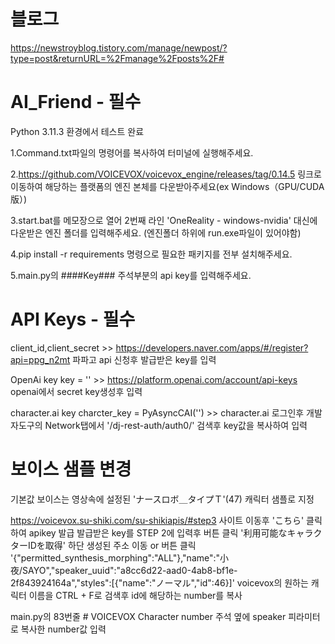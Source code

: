 # 블로그
https://newstroyblog.tistory.com/manage/newpost/?type=post&returnURL=%2Fmanage%2Fposts%2F#

# AI_Friend - 필수
Python 3.11.3 환경에서 테스트 완료

1.Command.txt파일의 명령어를 복사하여 터미널에 실행해주세요.

2.https://github.com/VOICEVOX/voicevox_engine/releases/tag/0.14.5 링크로 이동하여 해당하는 플랫폼의 엔진 본체를 다운받아주세요(ex Windows（GPU/CUDA版）)

3.start.bat를 메모장으로 열어 2번째 라인 'OneReality - windows-nvidia' 대신에 다운받은 엔진 폴더를 입력해주세요. (엔진폴더 하위에 run.exe파일이 있어야함)

4.pip install -r requirements 명령으로 필요한 패키지를 전부 설치해주세요.

5.main.py의 ####Key### 주석부분의 api key를 입력해주세요.


# API Keys - 필수
client_id,client_secret >> https://developers.naver.com/apps/#/register?api=ppg_n2mt 파파고 api 신청후 발급받은 key를 입력

OpenAi key
key = ''   >> https://platform.openai.com/account/api-keys  openai에서 secret key생성후 입력 

character.ai key
charcter_key = PyAsyncCAI('') >> character.ai 로그인후 개발자도구의 Network탭에서 '/dj-rest-auth/auth0/' 검색후 key값을 복사하여 입력


# 보이스 샘플 변경
기본값 보이스는 영상속에 설정된 'ナースロボ＿タイプＴ'(47) 캐릭터 샘플로 지정

https://voicevox.su-shiki.com/su-shikiapis/#step3
사이트 이동후 'こちら' 클릭하여 apikey 발급
발급받은 key를 STEP 2에 입력후 버튼 클릭
'利用可能なキャラクターIDを取得' 하단 생성된 주소 이동 or 버튼 클릭 
'{"permitted_synthesis_morphing":"ALL"},"name":"小夜/SAYO","speaker_uuid":"a8cc6d22-aad0-4ab8-bf1e-2f843924164a","styles":[{"name":"ノーマル","id":46}]'
voicevox의 원하는 캐릭터 이름을 CTRL + F로 검색후 id에 해당하는 number를 복사

main.py의 83번줄 # VOICEVOX Character number 주석 옆에 speaker 피라미터로 복사한 number값 입력




